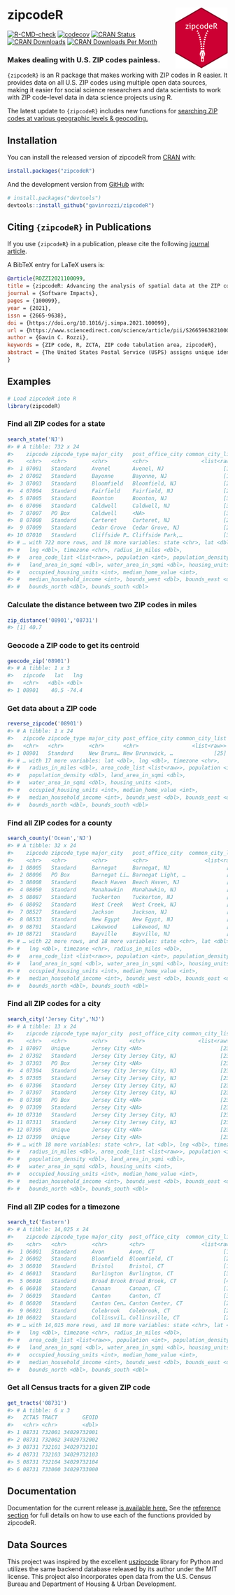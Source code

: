 
<!-- README.md is generated from README.Rmd. Please edit that file -->

# zipcodeR <a href='https://gavinrozzi.github.io/zipcodeR/'><img src='man/figures/logo.png' align="right" height="139" /></a>

<!-- badges: start -->

[![R-CMD-check](https://github.com/gavinrozzi/zipcodeR/workflows/R-CMD-check/badge.svg)](https://github.com/gavinrozzi/zipcodeR/actions)
[![codecov](https://codecov.io/gh/gavinrozzi/zipcodeR/branch/master/graph/badge.svg?token=9HDL7QUPCE)](https://codecov.io/gh/gavinrozzi/zipcodeR)
[![CRAN
Status](https://www.r-pkg.org/badges/version-last-release/zipcodeR)](https://www.r-pkg.org/badges/version-last-release/zipcodeR)
[![CRAN
Downloads](https://cranlogs.r-pkg.org/badges/grand-total/zipcodeR)](https://cranlogs.r-pkg.org/badges/grand-total/zipcodeR)
[![CRAN Downloads Per
Month](https://cranlogs.r-pkg.org/badges/last-month/zipcodeR)](https://cranlogs.r-pkg.org/badges/grand-total/zipcodeR)
<!-- badges: end -->

### Makes dealing with U.S. ZIP codes painless.

`{zipcodeR}` is an R package that makes working with ZIP codes in R
easier. It provides data on all U.S. ZIP codes using multiple open data
sources, making it easier for social science researchers and data
scientists to work with ZIP code-level data in data science projects
using R.

The latest update to `{zipcodeR}` includes new functions for [searching
ZIP codes at various geographic levels &
geocoding.](https://gavinrozzi.github.io/zipcodeR/articles/geographic.html)

## Installation

You can install the released version of zipcodeR from
[CRAN](https://CRAN.R-project.org) with:

``` r
install.packages("zipcodeR")
```

And the development version from [GitHub](https://github.com/) with:

``` r
# install.packages("devtools")
devtools::install_github("gavinrozzi/zipcodeR")
```

## Citing `{zipcodeR}` in Publications

If you use `{zipcodeR}` in a publication, please cite the following
[journal
article](https://www.sciencedirect.com/science/article/pii/S2665963821000373/).

A BibTeX entry for LaTeX users is:

``` bibtex
@article{ROZZI2021100099,
title = {zipcodeR: Advancing the analysis of spatial data at the ZIP code level in R},
journal = {Software Impacts},
pages = {100099},
year = {2021},
issn = {2665-9638},
doi = {https://doi.org/10.1016/j.simpa.2021.100099},
url = {https://www.sciencedirect.com/science/article/pii/S2665963821000373},
author = {Gavin C. Rozzi},
keywords = {ZIP code, R, ZCTA, ZIP code tabulation area, zipcodeR},
abstract = {The United States Postal Service (USPS) assigns unique identifiers for postal service areas known as ZIP codes which are commonly used to identify cities and regions throughout the United States in datasets. Despite the widespread use of ZIP codes, there are challenges in using them for geospatial analysis in the social sciences. This paper presents zipcodeR, an R package that facilitates analysis of ZIP code-level data by providing an offline database of ZIP codes and functions for geocoding, normalizing and retrieving data about ZIP codes and relating them to other geographies in R without depending on any external services.}
}
```

## Examples

``` r
# Load zipcodeR into R
library(zipcodeR)
```

### Find all ZIP codes for a state

``` r
search_state('NJ')
#> # A tibble: 732 x 24
#>    zipcode zipcode_type major_city   post_office_city common_city_list county   
#>    <chr>   <chr>        <chr>        <chr>                 <list<raw>> <chr>    
#>  1 07001   Standard     Avenel       Avenel, NJ                   [18] Middlese…
#>  2 07002   Standard     Bayonne      Bayonne, NJ                  [19] Hudson C…
#>  3 07003   Standard     Bloomfield   Bloomfield, NJ               [22] Essex Co…
#>  4 07004   Standard     Fairfield    Fairfield, NJ                [21] Essex Co…
#>  5 07005   Standard     Boonton      Boonton, NJ                  [36] Morris C…
#>  6 07006   Standard     Caldwell     Caldwell, NJ                 [39] Essex Co…
#>  7 07007   PO Box       Caldwell     <NA>                         [30] Essex Co…
#>  8 07008   Standard     Carteret     Carteret, NJ                 [20] Middlese…
#>  9 07009   Standard     Cedar Grove  Cedar Grove, NJ              [23] Essex Co…
#> 10 07010   Standard     Cliffside P… Cliffside Park,…             [32] Bergen C…
#> # … with 722 more rows, and 18 more variables: state <chr>, lat <dbl>,
#> #   lng <dbl>, timezone <chr>, radius_in_miles <dbl>,
#> #   area_code_list <list<raw>>, population <int>, population_density <dbl>,
#> #   land_area_in_sqmi <dbl>, water_area_in_sqmi <dbl>, housing_units <int>,
#> #   occupied_housing_units <int>, median_home_value <int>,
#> #   median_household_income <int>, bounds_west <dbl>, bounds_east <dbl>,
#> #   bounds_north <dbl>, bounds_south <dbl>
```

### Calculate the distance between two ZIP codes in miles

``` r
zip_distance('08901','08731')
#> [1] 40.7
```

### Geocode a ZIP code to get its centroid

``` r
geocode_zip('08901')
#> # A tibble: 1 x 3
#>   zipcode   lat   lng
#>   <chr>   <dbl> <dbl>
#> 1 08901    40.5 -74.4
```

### Get data about a ZIP code

``` r
reverse_zipcode('08901')
#> # A tibble: 1 x 24
#>   zipcode zipcode_type major_city post_office_city common_city_list county state
#>   <chr>   <chr>        <chr>      <chr>                 <list<raw>> <chr>  <chr>
#> 1 08901   Standard     New Bruns… New Brunswick, …             [25] Middl… NJ   
#> # … with 17 more variables: lat <dbl>, lng <dbl>, timezone <chr>,
#> #   radius_in_miles <dbl>, area_code_list <list<raw>>, population <int>,
#> #   population_density <dbl>, land_area_in_sqmi <dbl>,
#> #   water_area_in_sqmi <dbl>, housing_units <int>,
#> #   occupied_housing_units <int>, median_home_value <int>,
#> #   median_household_income <int>, bounds_west <dbl>, bounds_east <dbl>,
#> #   bounds_north <dbl>, bounds_south <dbl>
```

### Find all ZIP codes for a county

``` r
search_county('Ocean','NJ')
#> # A tibble: 32 x 24
#>    zipcode zipcode_type major_city   post_office_city  common_city_list county  
#>    <chr>   <chr>        <chr>        <chr>                  <list<raw>> <chr>   
#>  1 08005   Standard     Barnegat     Barnegat, NJ                  [20] Ocean C…
#>  2 08006   PO Box       Barnegat Li… Barnegat Light, …             [33] Ocean C…
#>  3 08008   Standard     Beach Haven  Beach Haven, NJ               [61] Ocean C…
#>  4 08050   Standard     Manahawkin   Manahawkin, NJ                [47] Ocean C…
#>  5 08087   Standard     Tuckerton    Tuckerton, NJ                 [51] Ocean C…
#>  6 08092   Standard     West Creek   West Creek, NJ                [22] Ocean C…
#>  7 08527   Standard     Jackson      Jackson, NJ                   [19] Ocean C…
#>  8 08533   Standard     New Egypt    New Egypt, NJ                 [21] Ocean C…
#>  9 08701   Standard     Lakewood     Lakewood, NJ                  [20] Ocean C…
#> 10 08721   Standard     Bayville     Bayville, NJ                  [20] Ocean C…
#> # … with 22 more rows, and 18 more variables: state <chr>, lat <dbl>,
#> #   lng <dbl>, timezone <chr>, radius_in_miles <dbl>,
#> #   area_code_list <list<raw>>, population <int>, population_density <dbl>,
#> #   land_area_in_sqmi <dbl>, water_area_in_sqmi <dbl>, housing_units <int>,
#> #   occupied_housing_units <int>, median_home_value <int>,
#> #   median_household_income <int>, bounds_west <dbl>, bounds_east <dbl>,
#> #   bounds_north <dbl>, bounds_south <dbl>
```

### Find all ZIP codes for a city

``` r
search_city('Jersey City','NJ')
#> # A tibble: 13 x 24
#>    zipcode zipcode_type major_city  post_office_city common_city_list county    
#>    <chr>   <chr>        <chr>       <chr>                 <list<raw>> <chr>     
#>  1 07097   Unique       Jersey City <NA>                         [23] Hudson Co…
#>  2 07302   Standard     Jersey City Jersey City, NJ              [23] Hudson Co…
#>  3 07303   PO Box       Jersey City <NA>                         [23] Hudson Co…
#>  4 07304   Standard     Jersey City Jersey City, NJ              [23] Hudson Co…
#>  5 07305   Standard     Jersey City Jersey City, NJ              [23] Hudson Co…
#>  6 07306   Standard     Jersey City Jersey City, NJ              [23] Hudson Co…
#>  7 07307   Standard     Jersey City Jersey City, NJ              [23] Hudson Co…
#>  8 07308   PO Box       Jersey City <NA>                         [23] Hudson Co…
#>  9 07309   Standard     Jersey City <NA>                         [23] Hudson Co…
#> 10 07310   Standard     Jersey City Jersey City, NJ              [23] Hudson Co…
#> 11 07311   Standard     Jersey City Jersey City, NJ              [23] Hudson Co…
#> 12 07395   Unique       Jersey City <NA>                         [23] Hudson Co…
#> 13 07399   Unique       Jersey City <NA>                         [23] Hudson Co…
#> # … with 18 more variables: state <chr>, lat <dbl>, lng <dbl>, timezone <chr>,
#> #   radius_in_miles <dbl>, area_code_list <list<raw>>, population <int>,
#> #   population_density <dbl>, land_area_in_sqmi <dbl>,
#> #   water_area_in_sqmi <dbl>, housing_units <int>,
#> #   occupied_housing_units <int>, median_home_value <int>,
#> #   median_household_income <int>, bounds_west <dbl>, bounds_east <dbl>,
#> #   bounds_north <dbl>, bounds_south <dbl>
```

### Find all ZIP codes for a timezone

``` r
search_tz('Eastern')
#> # A tibble: 14,025 x 24
#>    zipcode zipcode_type major_city  post_office_city  common_city_list county   
#>    <chr>   <chr>        <chr>       <chr>                  <list<raw>> <chr>    
#>  1 06001   Standard     Avon        Avon, CT                      [16] Hartford…
#>  2 06002   Standard     Bloomfield  Bloomfield, CT                [22] Hartford…
#>  3 06010   Standard     Bristol     Bristol, CT                   [19] Hartford…
#>  4 06013   Standard     Burlington  Burlington, CT                [36] Hartford…
#>  5 06016   Standard     Broad Brook Broad Brook, CT               [46] Hartford…
#>  6 06018   Standard     Canaan      Canaan, CT                    [18] Litchfie…
#>  7 06019   Standard     Canton      Canton, CT                    [34] Hartford…
#>  8 06020   Standard     Canton Cen… Canton Center, CT             [25] Hartford…
#>  9 06021   Standard     Colebrook   Colebrook, CT                 [21] Litchfie…
#> 10 06022   Standard     Collinsvil… Collinsville, CT              [24] Hartford…
#> # … with 14,015 more rows, and 18 more variables: state <chr>, lat <dbl>,
#> #   lng <dbl>, timezone <chr>, radius_in_miles <dbl>,
#> #   area_code_list <list<raw>>, population <int>, population_density <dbl>,
#> #   land_area_in_sqmi <dbl>, water_area_in_sqmi <dbl>, housing_units <int>,
#> #   occupied_housing_units <int>, median_home_value <int>,
#> #   median_household_income <int>, bounds_west <dbl>, bounds_east <dbl>,
#> #   bounds_north <dbl>, bounds_south <dbl>
```

### Get all Census tracts for a given ZIP code

``` r
get_tracts('08731')
#> # A tibble: 6 x 3
#>   ZCTA5 TRACT        GEOID
#>   <chr> <chr>        <dbl>
#> 1 08731 732001 34029732001
#> 2 08731 732002 34029732002
#> 3 08731 732101 34029732101
#> 4 08731 732103 34029732103
#> 5 08731 732104 34029732104
#> 6 08731 733000 34029733000
```

## Documentation

Documentation for the current release [is available
here.](https://gavinrozzi.github.io/zipcodeR/) See the [reference
section](https://gavinrozzi.github.io/zipcodeR/reference/) for full
details on how to use each of the functions provided by zipcodeR.

## Data Sources

This project was inspired by the excellent
[uszipcode](https://uszipcode.readthedocs.io/index.html) library for
Python and utilizes the same backend database released by its author
under the MIT license. This project also incorporates open data from the
U.S. Census Bureau and Department of Housing & Urban Development.
